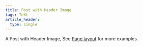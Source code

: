```yaml
---
title: Post with Header Image
tags: TeXt
article_header:
  type: single
---
```


A Post with Header Image, See [Page layout](https://kitian616.github.io/jekyll-TeXt-theme/samples.html#page-layout) for more examples.

<!--more-->
